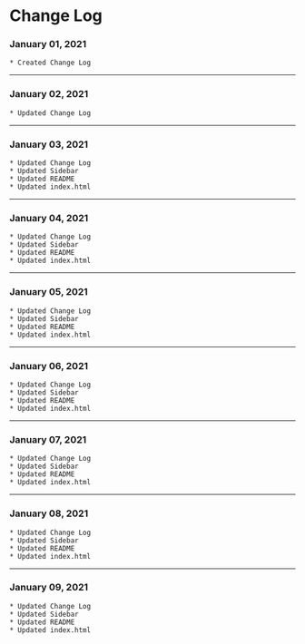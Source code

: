 # Change Log

### January 01, 2021
    * Created Change Log

---
    
###  January 02, 2021
    * Updated Change Log

---

###  January 03, 2021
    * Updated Change Log
    * Updated Sidebar
    * Updated README
    * Updated index.html

---

###  January 04, 2021
    * Updated Change Log
    * Updated Sidebar
    * Updated README
    * Updated index.html

---

###  January 05, 2021
    * Updated Change Log
    * Updated Sidebar
    * Updated README
    * Updated index.html

---

###  January 06, 2021
    * Updated Change Log
    * Updated Sidebar
    * Updated README
    * Updated index.html

---

###  January 07, 2021
    * Updated Change Log
    * Updated Sidebar
    * Updated README
    * Updated index.html

---

###  January 08, 2021
    * Updated Change Log
    * Updated Sidebar
    * Updated README
    * Updated index.html

---

###  January 09, 2021
    * Updated Change Log
    * Updated Sidebar
    * Updated README
    * Updated index.html
